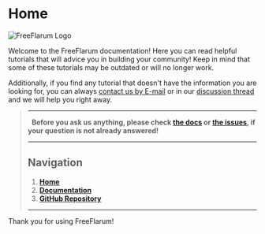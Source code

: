 # Home

![FreeFlarum Logo](https://raw.githubusercontent.com/gwillem/freeflarum.com/master/images/freeflarum-logo.svg)

Welcome to the FreeFlarum documentation! Here you can read helpful tutorials that will advice you in building your community!
Keep in mind that some of these tutorials may be outdated or will no longer work.

Additionally, if you find any tutorial that doesn't have the information you are looking for, you can always [contact us by E-mail](mailto:info@freeflarum.com) or in our [discussion thread](https://freeflarum.com/discuss) and we will help you right away.

> ---
>  
> **Before you ask us anything, please check [the docs](/docs) or [the issues](https://github.com/gwillem/freeflarum.com/issues/), if your question is not already answered!**
>  
> ---
>  
> ## Navigation
>  
> 1. **[Home](https://www.freeflarum.com)**
> 2. **[Documentation](/docs)**
> 3. **[GitHub Repository](https://github.com/gwillem/freeflarum.com)**
>  
> ---

Thank you for using FreeFlarum!

